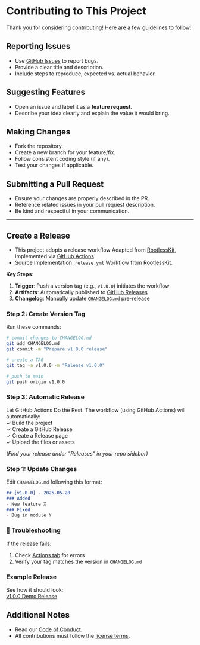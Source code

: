 # Contributing to This Project

Thank you for considering contributing! Here are a few guidelines to follow:

## Reporting Issues

- Use [GitHub Issues](../../issues) to report bugs.
- Provide a clear title and description.
- Include steps to reproduce, expected vs. actual behavior.

## Suggesting Features

- Open an issue and label it as a **feature request**.
- Describe your idea clearly and explain the value it would bring.

## Making Changes

- Fork the repository.
- Create a new branch for your feature/fix.
- Follow consistent coding style (if any).
- Test your changes if applicable.

## Submitting a Pull Request

- Ensure your changes are properly described in the PR.
- Reference related issues in your pull request description.
- Be kind and respectful in your communication.

---

## Create a Release
- This project adopts a release workflow Adapted from [RootlessKit](https://github.com/rootless-containers/rootlesskit), implemented via [GitHub Actions](https://github.com/rootless-containers/rootlesskit/actions/runs/14899716761/workflow). 
- Source Implementation :`release.yml` Workflow from [RootlessKit](https://github.com/rootless-containers/rootlesskit/blob/master/.github/workflows/release.yml).

**Key Steps**:
1. **Trigger**:   Push a version tag (e.g., `v1.0.0`) initiates the workflow  
2. **Artifacts**: Automatically published to [GitHub Releases](https://github.com/your/repo/releases)  
3. **Changelog**: Manually update [`CHANGELOG.md`](CHANGELOG.md) pre-release  


### Step 2: Create Version Tag
Run these commands:
```bash
# commit changes to CHANGELOG.md
git add CHANGELOG.md
git commit -m "Prepare v1.0.0 release"

# create a TAG
git tag -a v1.0.0 -m "Release v1.0.0"

# push to main
git push origin v1.0.0
```

### Step 3: Automatic Release
Let GitHub Actions Do the Rest. The workflow (using GitHub Actions) will automatically:  
 ✓ Build the project  
 ✓ Create a GitHub Release  
 ✓ Create a Release page  
 ✓ Upload the files or assets

*(Find your release under "Releases" in your repo sidebar)*

### Step 1: Update Changes
Edit `CHANGELOG.md` following this format:
```markdown
## [v1.0.0] - 2025-05-20
### Added
- New feature X
### Fixed
- Bug in module Y
```

### 🚨 Troubleshooting
If the release fails:
1. Check [Actions tab](https://docs.github.com/assets/cb-33827/images/help/repository/actions-tab.png) for errors  
2. Verify your tag matches the version in `CHANGELOG.md`  

### Example Release
See how it should look:  
[v1.0.0 Demo Release](https://github.com/rootless-containers/rootlesskit/releases/tag/v1.0.0)


## Additional Notes

- Read our [Code of Conduct](CODE_OF_CONDUCT.md).
- All contributions must follow the [license terms](../LICENSE).
